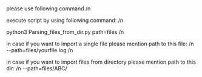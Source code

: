 #   

please use following command /n

execute script by using following command: /n

python3 Parsing_files_from_dir.py path=files
/n

in case if you want to import a single file please mention path to this file: /n
--path=files/yourfile.log /n

in case if you want to import files from directory please mention path to this dir: /n
--path=files/ABC/
